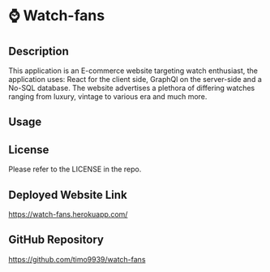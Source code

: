 # ⌚ Watch-fans

## Description
This application is an E-commerce website targeting watch enthusiast, the application uses: React for the client side, GraphQl on the server-side and a No-SQL database.
The website advertises a plethora of differing watches ranging from luxury, vintage to various era and much more.

## Usage


## License
Please refer to the LICENSE in the repo.

## Deployed Website Link
https://watch-fans.herokuapp.com/

## GitHub Repository
https://github.com/timo9939/watch-fans

